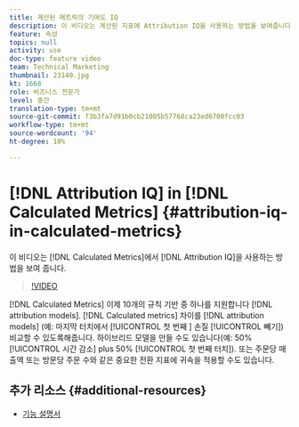 ```yaml
---
title: 계산된 메트릭의 기여도 IQ
description: 이 비디오는 계산된 지표에 Attribution IQ을 사용하는 방법을 보여줍니다.
feature: 속성
topics: null
activity: use
doc-type: feature video
team: Technical Marketing
thumbnail: 23140.jpg
kt: 1668
role: 비즈니스 전문가
level: 중간
translation-type: tm+mt
source-git-commit: f3b3fa7d91b0cb21005b57768ca23ed6700fcc03
workflow-type: tm+mt
source-wordcount: '94'
ht-degree: 10%

---
```



# [!DNL Attribution IQ] in  [!DNL Calculated Metrics] {#attribution-iq-in-calculated-metrics}

이 비디오는 [!DNL Calculated Metrics]에서 [!DNL Attribution IQ]을 사용하는 방법을 보여 줍니다.

>[!VIDEO](https://video.tv.adobe.com/v/23140/?quality=12)

[!DNL Calculated Metrics] 이제 10개의 규칙 기반 중 하나를 지원합니다 [!DNL attribution models]. [!DNL Calculated metrics] 차이를  [!DNL attribution models] (예: 마지막 터치에서  [!UICONTROL 첫 번째 ] 손질  [!UICONTROL 빼기]) 비교할 수 있도록해줍니다. 하이브리드 모델을 만들 수도 있습니다(예: 50% [!UICONTROL 시간 감소] plus 50% [!UICONTROL 첫 번째 터치]). 또는 주문당 매출액 또는 방문당 주문 수와 같은 중요한 전환 지표에 귀속을 적용할 수도 있습니다.

## 추가 리소스 {#additional-resources}

* [기능 설명서](https://marketing.adobe.com/resources/help/en_US/analytics/analysis-workspace/attribution_calcmetrics.html)